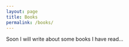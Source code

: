 ```yaml
---
layout: page
title: Books
permalink: /books/
---
```


Soon I will write about some books I have read...